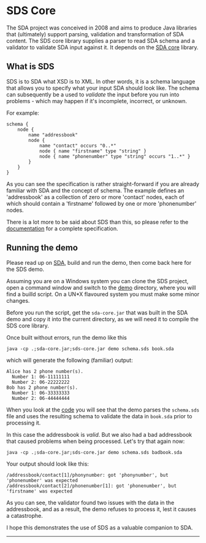 # SDS Core

The SDA project was conceived in 2008 and aims to produce Java libraries 
that (ultimately) support parsing, validation and transformation of SDA 
content. The SDS core library supplies a parser to read SDA schema and a
validator to validate SDA input against it. 
It depends on the [SDA core](https://github.com/hclbaur/sda-core) library.

## What is SDS

SDS is to SDA what XSD is to XML. In other words, it is a schema language 
that allows you to specify what your input SDA should look like. The schema 
can subsequently be a used to *validate* the input before you run into 
problems - which may happen if it's incomplete, incorrect, or unknown.

For example:

	schema {
		node {
			name "addressbook"
			node {
				name "contact" occurs "0..*"
				node { name "firstname" type "string" }
				node { name "phonenumber" type "string" occurs "1..*" }
			}
		}
	}

As you can see the specification is rather straight-forward if you are already 
familiar with SDA and the concept of schema. The example defines an 'addressbook'
as a collection of zero or more 'contact' nodes, each of which should contain a 
'firstname' followed by one or more 'phonenumber' nodes. 

There is a lot more to be said about SDS than this, so please refer to the 
[documentation](docs/) for a complete specification.

## Running the demo

Please read up on [SDA](https://github.com/hclbaur/sda-core#what-is-sda), build 
and run the demo, then come back here for the SDS demo.

Assuming you are on a Windows system you can clone the SDS project, open a 
command window and switch to the [demo](src/test/demo) directory, where you 
will find a builld script. On a UN\*X flavoured system you must make some 
minor changes.

Before you run the script, get the `sda-core.jar` that was built in the SDA 
demo and copy it into the current directory, as we will need it to compile the 
SDS core library.
	
Once built without errors, run the demo like this

	java -cp .;sda-core.jar;sds-core.jar demo schema.sds book.sda
	
which will generate the following (familiar) output:

	Alice has 2 phone number(s).
	  Number 1: 06-11111111
	  Number 2: 06-22222222
	Bob has 2 phone number(s).
	  Number 1: 06-33333333
	  Number 2: 06-44444444

When you look at the [code](src/test/java/demo.java) you will see that the 
demo parses the `schema.sds` file and uses the resulting schema to validate
the data in `book.sda` prior to processing it.

In this case the addressbook is *valid*. But we also had a bad addressbook 
that caused problems when being processed. Let's try that again now:

	java -cp .;sda-core.jar;sds-core.jar demo schema.sds badbook.sda

Your output should look like this:

	/addressbook/contact[1]/phonynumber: got 'phonynumber', but 'phonenumber' was expected
	/addressbook/contact[2]/phonenumber[1]: got 'phonenumber', but 'firstname' was expected
	
As you can see, the validator found two issues with the data in the addressbook, and as a 
result, the demo refuses to process it, lest it causes a catastrophe. 

I hope this demonstrates the use of SDS as a valuable companion to SDA.

----

